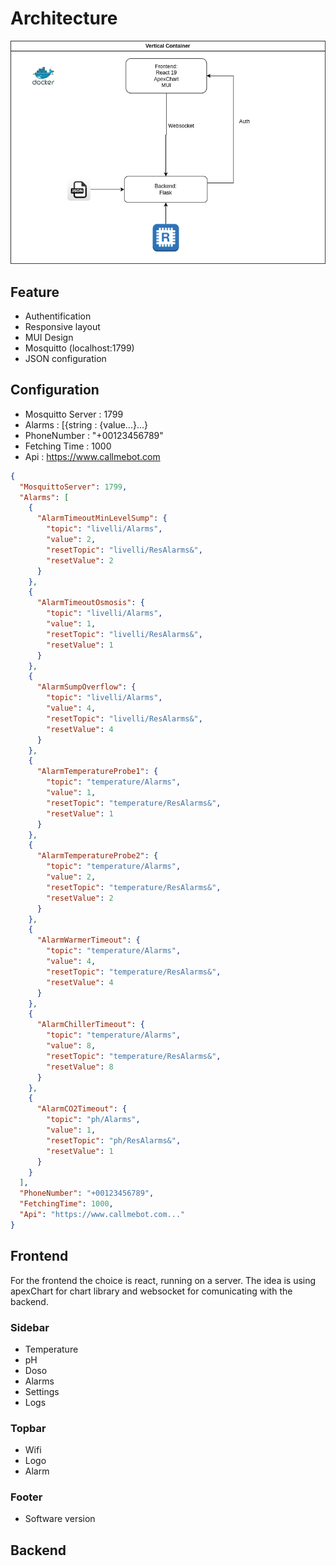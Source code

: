 # Architecture


![architecture](../assets/architecture.png)

## Feature


* Authentification
* Responsive layout
* MUI Design
* Mosquitto (localhost:1799)
* JSON configuration

## Configuration


* Mosquitto Server : 1799
* Alarms : [{string : {value...}...}
* PhoneNumber : "+00123456789"
* Fetching Time : 1000
* Api : https://www.callmebot.com


```json
{
  "MosquittoServer": 1799,
  "Alarms": [
    {
      "AlarmTimeoutMinLevelSump": {
        "topic": "livelli/Alarms",
        "value": 2,
        "resetTopic": "livelli/ResAlarms&",
        "resetValue": 2
      }
    },
    {
      "AlarmTimeoutOsmosis": {
        "topic": "livelli/Alarms",
        "value": 1,
        "resetTopic": "livelli/ResAlarms&",
        "resetValue": 1
      }
    },
    {
      "AlarmSumpOverflow": {
        "topic": "livelli/Alarms",
        "value": 4,
        "resetTopic": "livelli/ResAlarms&",
        "resetValue": 4
      }
    },
    {
      "AlarmTemperatureProbe1": {
        "topic": "temperature/Alarms",
        "value": 1,
        "resetTopic": "temperature/ResAlarms&",
        "resetValue": 1
      }
    },
    {
      "AlarmTemperatureProbe2": {
        "topic": "temperature/Alarms",
        "value": 2,
        "resetTopic": "temperature/ResAlarms&",
        "resetValue": 2
      }
    },
    {
      "AlarmWarmerTimeout": {
        "topic": "temperature/Alarms",
        "value": 4,
        "resetTopic": "temperature/ResAlarms&",
        "resetValue": 4
      }
    },
    {
      "AlarmChillerTimeout": {
        "topic": "temperature/Alarms",
        "value": 8,
        "resetTopic": "temperature/ResAlarms&",
        "resetValue": 8
      }
    },
    {
      "AlarmCO2Timeout": {
        "topic": "ph/Alarms",
        "value": 1,
        "resetTopic": "ph/ResAlarms&",
        "resetValue": 1
      }
    }
  ],
  "PhoneNumber": "+00123456789",
  "FetchingTime": 1000,
  "Api": "https://www.callmebot.com..."
}
```


## Frontend

For the frontend the choice is react, running on a server. The idea is using apexChart for chart library and websocket for comunicating with the backend.

### Sidebar

* Temperature
* pH
* Doso
* Alarms
* Settings
* Logs

### Topbar

* Wifi
* Logo
* Alarm


### Footer
* Software version

## Backend
